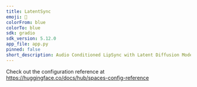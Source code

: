 ```yaml
---
title: LatentSync
emoji: 👄
colorFrom: blue
colorTo: blue
sdk: gradio
sdk_version: 5.12.0
app_file: app.py
pinned: false
short_description: Audio Conditioned LipSync with Latent Diffusion Models
---
```


Check out the configuration reference at https://huggingface.co/docs/hub/spaces-config-reference